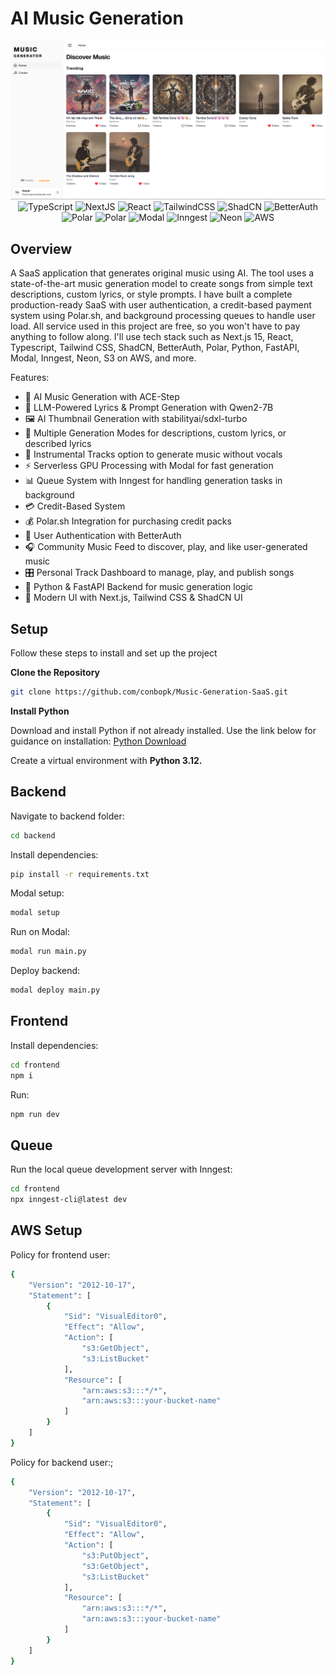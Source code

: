 # AI Music Generation

<div align="center">
    <img src="thumbnail.png" alt="thumbnail">
    <img src="https://img.shields.io/badge/TypeScript-3178C6?logo=typescript&logoColor=fff" alt="TypeScript">
    <img src="https://img.shields.io/badge/Next.js-black?logo=next.js&logoColor=white" alt="NextJS">
    <img src="https://img.shields.io/badge/React-%2320232a.svg?logo=react&logoColor=%2361DAFB" alt="React">
    <img src="https://img.shields.io/badge/Tailwind%20CSS-%2338B2AC.svg?logo=tailwind-css&logoColor=white" alt="TailwindCSS">
    <img src="https://img.shields.io/badge/shadcn%2Fui-000?logo=shadcnui&logoColor=fff" alt="ShadCN">
    <img src="https://img.shields.io/badge/BetterAuth-black?logo=BetterAuth" alt="BetterAuth">
    <img src="https://img.shields.io/badge/Polar.sh-black?logo=Polar.sh" alt="Polar">
    <img src="https://img.shields.io/badge/Python-3776AB?logo=python&logoColor=fff" alt="Polar">
    <img src="https://img.shields.io/badge/Modal-black?logo=Modal" alt="Modal">
    <img src="https://img.shields.io/badge/Inngest-black?logo=Inngest" alt="Inngest">
    <img src="https://img.shields.io/badge/Neon-black?logo=Neon&logoColor=008000" alt="Neon">
    <img src="https://custom-icon-badges.demolab.com/badge/AWS-%23FF9900.svg?logo=aws&logoColor=white)" alt="AWS">
</div>          

## Overview
A SaaS application that generates original music using AI. The tool uses a state-of-the-art
music generation model to create songs from simple text descriptions, custom lyrics, or style prompts.
I have built a complete production-ready SaaS with user authentication, a credit-based payment system using Polar.sh,
and background processing queues to handle user load. All service used in this project are free, 
so you won't have to pay anything to follow along. I'll use tech stack such as Next.js 15, React, Typescript, Tailwind CSS,
ShadCN, BetterAuth, Polar, Python, FastAPI, Modal, Inngest, Neon, S3 on AWS, and more.

Features:
- 🎵 AI Music Generation with ACE-Step
- 🧠 LLM-Powered Lyrics & Prompt Generation with Qwen2-7B
- 🖼️ AI Thumbnail Generation with stabilityai/sdxl-turbo
- 🎤 Multiple Generation Modes for descriptions, custom lyrics, or described lyrics
- 🎸 Instrumental Tracks option to generate music without vocals
- ⚡ Serverless GPU Processing with Modal for fast generation
- 📊 Queue System with Inngest for handling generation tasks in background 
- 💳 Credit-Based System
- 💰 Polar.sh Integration for purchasing credit packs
- 👤 User Authentication with BetterAuth
- 🎧 Community Music Feed to discover, play, and like user-generated music
- 🎛️ Personal Track Dashboard to manage, play, and publish songs
- 🐍 Python & FastAPI Backend for music generation logic
- 📱 Modern UI with Next.js, Tailwind CSS & ShadCN UI

## Setup

Follow these steps to install and set up the project

**Clone the Repository**
```bash
git clone https://github.com/conbopk/Music-Generation-SaaS.git
```

**Install Python**

Download and install Python if not already installed. Use the link below for guidance on installation:
[Python Download](https://www.python.org/downloads/)

Create a virtual environment with **Python 3.12.**

## Backend

Navigate to backend folder:
```bash
cd backend
```

Install dependencies:
```bash
pip install -r requirements.txt
```

Modal setup:
```bash
modal setup
```

Run on Modal:
```bash
modal run main.py
```

Deploy backend:
```bash
modal deploy main.py
```

## Frontend

Install dependencies:
```bash
cd frontend
npm i
```

Run:
```bash
npm run dev
```

## Queue

Run the local queue development server with Inngest:
```bash
cd frontend
npx inngest-cli@latest dev
```

## AWS Setup
Policy for frontend user:
```bash
{
	"Version": "2012-10-17",
	"Statement": [
		{
			"Sid": "VisualEditor0",
			"Effect": "Allow",
			"Action": [
				"s3:GetObject",
				"s3:ListBucket"
			],
			"Resource": [
				"arn:aws:s3:::*/*",
				"arn:aws:s3:::your-bucket-name"
			]
		}
	]
}
```

Policy for backend user:;
```bash
{
    "Version": "2012-10-17",
    "Statement": [
        {
            "Sid": "VisualEditor0",
            "Effect": "Allow",
            "Action": [
                "s3:PutObject",
                "s3:GetObject",
                "s3:ListBucket"
            ],
            "Resource": [
                "arn:aws:s3:::*/*",
                "arn:aws:s3:::your-bucket-name"
            ]
        }
    ]
}
```